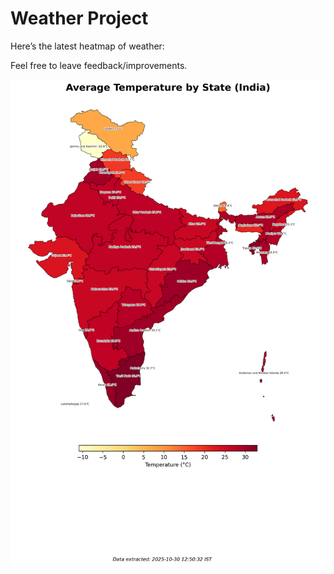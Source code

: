 # Weather Project

Here’s the latest heatmap of weather:

Feel free to leave feedback/improvements.

![India Heatmap](docs/assets/india_heatmap.png?v=0311C2)
